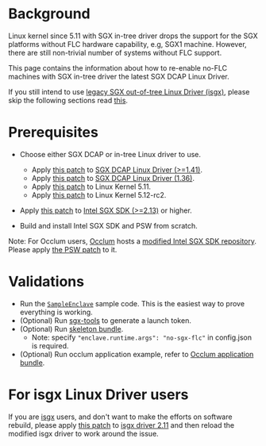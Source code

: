 # Background

Linux kernel since 5.11 with SGX in-tree driver drops the support for the
SGX platforms without FLC hardware capability, e.g, SGX1 machine. However,
there are still non-trivial number of systems without FLC support.

This page contains the information about how to re-enable no-FLC machines
with SGX in-tree driver the latest SGX DCAP Linux Driver.

If you still intend to use [legacy SGX out-of-tree Linux Driver (isgx)](https://github.com/intel/linux-sgx-driver), please skip the following sections read [this](https://github.com/alibaba/inclavare-containers/blob/master/hack/no-sgx-flc/README.md#for-isgx-linux-driver-users).

# Prerequisites

- Choose either SGX DCAP or in-tree Linux driver to use.
  * Apply [this patch](https://github.com/alibaba/inclavare-containers/blob/master/hack/no-sgx-flc/SGX-DCAP-1.41-Linux-Driver-Support-SGX1-machine-even-without-FLC-s.patch) to [SGX DCAP Linux Driver (>=1.41)](https://github.com/intel/SGXDataCenterAttestationPrimitives/tree/master/driver/linux).
  * Apply [this patch](https://github.com/alibaba/inclavare-containers/blob/master/hack/no-sgx-flc/SGX-DCAP-1.36-Linux-Driver-Support-SGX1-machine-even-without-FLC-s.patch) to [SGX DCAP Linux Driver (1.36)](https://github.com/intel/SGXDataCenterAttestationPrimitives/tree/DCAP_1.9/driver/linux).
  * Apply [this patch](https://github.com/alibaba/inclavare-containers/blob/master/hack/no-sgx-flc/linux-kernel-5.11-x86-sgx-Support-the-machines-without-FLC-support.patch) to Linux Kernel 5.11.
  * Apply [this patch](https://github.com/alibaba/inclavare-containers/blob/master/hack/no-sgx-flc/linux-kernel-5.12-rc2-x86-sgx-Support-the-machines-without-FLC-support.patch) to Linux Kernel 5.12-rc2.

- Apply [this patch](https://github.com/alibaba/inclavare-containers/blob/master/hack/no-sgx-flc/Linux-SGX-PSW-2.13-Support-SGX1-machine-with-SGX-in-tree-driver.patch) to [Intel SGX SDK (>=2.13)](https://github.com/intel/linux-sgx/tree/sgx_2.13) or higher.
- Build and install Intel SGX SDK and PSW from scratch.

Note: For Occlum users, [Occlum](https://github.com/occlum/occlum) hosts a [modified Intel SGX SDK repository](https://github.com/occlum/linux-sgx). Please apply [the PSW patch](https://github.com/alibaba/inclavare-containers/blob/master/hack/no-sgx-flc/Linux-SGX-PSW-2.13-Support-SGX1-machine-with-SGX-in-tree-driver.patch) to it.

# Validations

- Run the [`SampleEnclave`](https://github.com/intel/linux-sgx/tree/master/SampleCode/SampleEnclave) sample code. This is the easiest way to prove everything is working.
- (Optional) Run [sgx-tools](https://github.com/alibaba/inclavare-containers/tree/master/sgx-tools#test) to generate a launch token.
- (Optional) Run [skeleton bundle](https://github.com/alibaba/inclavare-containers/blob/master/rune/libenclave/internal/runtime/pal/skeleton/README.md).
  * Note: specify `"enclave.runtime.args": "no-sgx-flc"` in config.json is required.
- (Optional) Run occlum application example, refer to [Occlum application bundle](https://github.com/alibaba/inclavare-containers/blob/master/rune/README.md#creating-an-OCI-bundle).

# For isgx Linux Driver users

If you are [isgx](https://github.com/intel/linux-sgx-driver) users,
and don't want to make the efforts on software rebuild, please
apply [this patch](https://github.com/alibaba/inclavare-containers/blob/master/hack/no-sgx-flc/Workaround-the-conflict-between-isgx-out-of-tree-and.patch) to [isgx driver 2.11](https://github.com/intel/linux-sgx-driver/tree/sgx_driver_2.11)
and then reload the modified isgx driver to work around the issue.

